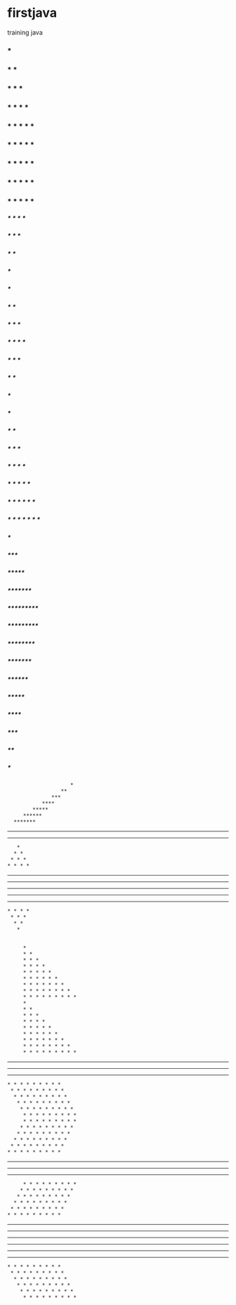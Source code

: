 # firstjava
training java


###    * 
###    * * 
###    * * * 
###    * * * *
   

</b>
</b>

### * * * * * 
### * * * * * 
### * * * * * 
### * * * * * 
### * * * * * 


##### * * * * 
##### * * * 
##### * * 
##### * 




##### * 
##### * * 
##### * * * 
##### * * * * 
##### * * * 
##### * * 
##### * 

   
        
#####       * 
#####      * * 
#####     * * * 
#####    * * * * 
#####   * * * * * 
#####  * * * * * * 
##### * * * * * * * 


#####     *
#####    ***
#####   *****
#####  *******
##### *********


#####                           *********
#####                        ********
#####                     *******
#####                  ******
#####               *****
#####            ****
#####         ***
#####      **
#####   *


                        *
                     **
                  ***
               ****
            *****
         ******
      *******
   ********
*********


       *
      * *
     * * *
    * * * *
   * * * * *
  * * * * * *
 * * * * * * *
  * * * * * *
   * * * * *
    * * * *
     * * *
      * *
       *


         *
         * *
         * * *
         * * * *
         * * * * *
         * * * * * *
         * * * * * * *
         * * * * * * * *
         * * * * * * * * *
         *
         * *
         * * *
         * * * *
         * * * * *
         * * * * * *
         * * * * * * *
         * * * * * * * *
         * * * * * * * * *


 * * * * * * * * *
  * * * * * * * * *
   * * * * * * * * *
    * * * * * * * * *
     * * * * * * * * *
      * * * * * * * * *
       * * * * * * * * *
        * * * * * * * * *
         * * * * * * * * *
         * * * * * * * * *
        * * * * * * * * *
       * * * * * * * * *
      * * * * * * * * *
     * * * * * * * * *
    * * * * * * * * *
   * * * * * * * * *
  * * * * * * * * *
 * * * * * * * * *


         * * * * * * * * *
        * * * * * * * * *
       * * * * * * * * *
      * * * * * * * * *
     * * * * * * * * *
    * * * * * * * * *
   * * * * * * * * *
  * * * * * * * * *
 * * * * * * * * *
 * * * * * * * * *
  * * * * * * * * *
   * * * * * * * * *
    * * * * * * * * *
     * * * * * * * * *
      * * * * * * * * *
       * * * * * * * * *
        * * * * * * * * *
         * * * * * * * * *
